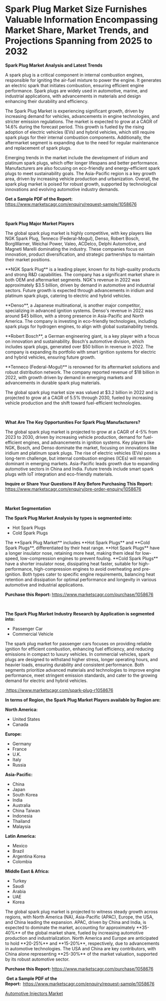 <p><h1>Spark Plug Market Size Furnishes Valuable Information Encompassing Market Share, Market Trends, and Projections Spanning from 2025 to 2032</h1></p><p><strong>Spark Plug Market Analysis and Latest Trends</strong></p>
<p><p>A spark plug is a critical component in internal combustion engines, responsible for igniting the air-fuel mixture to power the engine. It generates an electric spark that initiates combustion, ensuring efficient engine performance. Spark plugs are widely used in automotive, marine, and industrial applications, with advancements in materials and design enhancing their durability and efficiency.</p><p>The Spark Plug Market is experiencing significant growth, driven by increasing demand for vehicles, advancements in engine technologies, and stricter emission regulations. The market is expected to grow at a CAGR of 14.6% during the forecast period. This growth is fueled by the rising adoption of electric vehicles (EVs) and hybrid vehicles, which still require spark plugs for their internal combustion components. Additionally, the aftermarket segment is expanding due to the need for regular maintenance and replacement of spark plugs.</p><p>Emerging trends in the market include the development of iridium and platinum spark plugs, which offer longer lifespans and better performance. Manufacturers are also focusing on eco-friendly and energy-efficient spark plugs to meet sustainability goals. The Asia-Pacific region is a key growth area, driven by increasing vehicle production and urbanization. Overall, the spark plug market is poised for robust growth, supported by technological innovations and evolving automotive industry demands.</p></p>
<p><strong>Get a Sample PDF of the Report:&nbsp;</strong> <a href="https://www.marketscagr.com/enquiry/request-sample/1058676?utm_campaign=1999&utm_medium=2&utm_source=Github&utm_content=ia&utm_term=21012025&utm_id=spark-plug">https://www.marketscagr.com/enquiry/request-sample/1058676</a></p>
<p>&nbsp;</p>
<p><strong>Spark Plug Major Market Players</strong></p>
<p><p>The global spark plug market is highly competitive, with key players like NGK Spark Plug, Tenneco (Federal-Mogul), Denso, Robert Bosch, BorgWarner, Weichai Power, Valeo, ACDelco, Delphi Automotive, and Magneti Marelli dominating the industry. These companies focus on innovation, product diversification, and strategic partnerships to maintain their market positions.</p><p>**NGK Spark Plug** is a leading player, known for its high-quality products and strong R&D capabilities. The company has a significant market share in both OEM and aftermarket segments. NGK's revenue in 2022 was approximately $3.5 billion, driven by demand in automotive and industrial sectors. Future growth is expected through advancements in iridium and platinum spark plugs, catering to electric and hybrid vehicles.</p><p>**Denso**, a Japanese multinational, is another major competitor, specializing in advanced ignition systems. Denso's revenue in 2022 was around $45 billion, with a strong presence in Asia-Pacific and North America. The company is investing in eco-friendly technologies, including spark plugs for hydrogen engines, to align with global sustainability trends.</p><p>**Robert Bosch**, a German engineering giant, is a key player with a focus on innovation and sustainability. Bosch's automotive division, which includes spark plugs, generated over $50 billion in revenue in 2022. The company is expanding its portfolio with smart ignition systems for electric and hybrid vehicles, ensuring future growth.</p><p>**Tenneco (Federal-Mogul)** is renowned for its aftermarket solutions and robust distribution network. The company reported revenue of $18 billion in 2022, with growth driven by demand in emerging markets and advancements in durable spark plug materials.</p><p>The global spark plug market size was valued at $3.2 billion in 2022 and is projected to grow at a CAGR of 5.5% through 2030, fueled by increasing vehicle production and the shift toward fuel-efficient technologies.</p></p>
<p>&nbsp;</p>
<p><strong>What Are The Key Opportunities For Spark Plug Manufacturers?</strong></p>
<p><p>The global spark plug market is projected to grow at a CAGR of 4-5% from 2023 to 2030, driven by increasing vehicle production, demand for fuel-efficient engines, and advancements in ignition systems. Key players like NGK, Bosch, and Denso dominate the market, focusing on innovations like iridium and platinum spark plugs. The rise of electric vehicles (EVs) poses a long-term challenge, but internal combustion engines (ICEs) will remain dominant in emerging markets. Asia-Pacific leads growth due to expanding automotive sectors in China and India. Future trends include smart spark plugs with IoT integration and eco-friendly materials.</p></p>
<p><strong>Inquire or Share Your Questions If Any Before Purchasing This Report:</strong> <a href="https://www.marketscagr.com/enquiry/pre-order-enquiry/1058676?utm_campaign=1999&utm_medium=2&utm_source=Github&utm_content=ia&utm_term=21012025&utm_id=spark-plug">https://www.marketscagr.com/enquiry/pre-order-enquiry/1058676</a></p>
<p>&nbsp;</p>
<p><strong>Market Segmentation</strong></p>
<p><strong>The Spark Plug Market Analysis by types is segmented into:</strong></p>
<p><ul><li>Hot Spark Plugs</li><li>Cold Spark Plugs</li></ul></p>
<p><p>The **Spark Plug Market** includes **Hot Spark Plugs** and **Cold Spark Plugs**, differentiated by their heat range. **Hot Spark Plugs** have a longer insulator nose, retaining more heat, making them ideal for low-speed, low-compression engines to prevent fouling. **Cold Spark Plugs** have a shorter insulator nose, dissipating heat faster, suitable for high-performance, high-compression engines to avoid overheating and pre-ignition. Both types cater to specific engine requirements, balancing heat retention and dissipation for optimal performance and longevity in various automotive and industrial applications.</p></p>
<p><strong>Purchase this Report:&nbsp;</strong><a href="https://www.marketscagr.com/purchase/1058676?utm_campaign=1999&utm_medium=2&utm_source=Github&utm_content=ia&utm_term=21012025&utm_id=spark-plug">https://www.marketscagr.com/purchase/1058676</a></p>
<p>&nbsp;</p>
<p><strong>The Spark Plug Market Industry Research by Application is segmented into:</strong></p>
<p><ul><li>Passenger Car</li><li>Commercial Vehicle</li></ul></p>
<p><p>The spark plug market for passenger cars focuses on providing reliable ignition for efficient combustion, enhancing fuel efficiency, and reducing emissions in compact to luxury vehicles. In commercial vehicles, spark plugs are designed to withstand higher stress, longer operating hours, and heavier loads, ensuring durability and consistent performance. Both segments prioritize advanced materials and technologies to improve engine performance, meet stringent emission standards, and cater to the growing demand for electric and hybrid vehicles.</p></p>
<p><a href="https://www.marketscagr.com/spark-plug-r1058676?utm_campaign=1999&utm_medium=2&utm_source=Github&utm_content=ia&utm_term=21012025&utm_id=spark-plug">&nbsp;https://www.marketscagr.com/spark-plug-r1058676</a></p>
<p><strong>In terms of Region, the Spark Plug Market Players available by Region are:</strong></p>
<p>
    <p> <strong> North America: </strong>
        <ul>
            <li>United States</li>
            <li>Canada</li>
        </ul>
        </p> 
    <p> <strong> Europe: </strong>
        <ul>
            <li>Germany</li>
            <li>France</li>
            <li>U.K.</li>
            <li>Italy</li>
            <li>Russia</li>
        </ul>
        </p> 
    <p> <strong> Asia-Pacific: </strong>
        <ul>
            <li>China</li>
            <li>Japan</li>
            <li>South Korea</li>
            <li>India</li>
            <li>Australia</li>
            <li>China Taiwan</li>
            <li>Indonesia</li>
            <li>Thailand</li>
            <li>Malaysia</li>
        </ul>
        </p> 
    <p> <strong> Latin America: </strong>
        <ul>
            <li>Mexico</li>
            <li>Brazil</li>
            <li>Argentina Korea</li>
            <li>Colombia</li>
        </ul>
        </p> 
    <p> <strong> Middle East & Africa: </strong>
        <ul>
            <li>Turkey</li>
            <li>Saudi</li>
            <li>Arabia</li>
            <li>UAE</li>
            <li>Korea</li>
        </ul>
    </p>
    </p>
<p><p>The global spark plug market is projected to witness steady growth across regions, with North America (NA), Asia-Pacific (APAC), Europe, the USA, and China leading the expansion. APAC, driven by China and India, is expected to dominate the market, accounting for approximately **35-40%** of the global market share, fueled by increasing automotive production and industrialization. North America and Europe are anticipated to hold **20-25%** and **15-20%**, respectively, due to advancements in automotive technologies. The USA and China are key contributors, with China alone representing **25-30%** of the market valuation, supported by its robust automotive sector.</p></p>
<p><strong>Purchase this Report: </strong><a href="https://www.marketscagr.com/purchase/1058676?utm_campaign=1999&utm_medium=2&utm_source=Github&utm_content=ia&utm_term=21012025&utm_id=spark-plug">https://www.marketscagr.com/purchase/1058676</a></p>
<p>&nbsp;<strong>Get a Sample PDF of the Report:&nbsp;&nbsp;</strong><a href="https://www.marketscagr.com/enquiry/request-sample/1058676?utm_campaign=1999&utm_medium=2&utm_source=Github&utm_content=ia&utm_term=21012025&utm_id=spark-plug">https://www.marketscagr.com/enquiry/request-sample/1058676</a></p>
<p><strong></strong></p>
<p><p><a href="https://github.com/pizolina/Market-Research-Report-List-6/blob/main/automotive-injectors-market.md?utm_campaign=1999&utm_medium=2&utm_source=Github&utm_content=ia&utm_term=21012025&utm_id=spark-plug">Automotive Injectors Market</a></p></p>